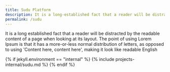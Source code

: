 ```yaml
---
title: Sudu Platform
description: It is a long-established fact that a reader will be distracted by the readable content of a page when looking at its layout. The point of using
permalink: /sudu
---
```

It is a long established fact that a reader will be distracted by the readable content of a page when looking at its layout. The point of using Lorem Ipsum is that it has a more-or-less normal distribution of letters, as opposed to using 'Content here, content here', making it look like readable English

{% if jekyll.environment == "internal" %}
{% include projects-internal/sudu.md %}
{% endif %}
